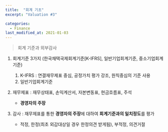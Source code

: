 ```yaml
---
title:  "회계 기초"
excerpt: "Valuation #3"

categories:
  - Finance
last_modified_at: 2021-01-03
---
```


> 회계 기준과 외부감사

1. 회계기준 3가지 (한국채택국제회계기준[K-IFRS], 일반기업회계기준, 중소기업회계기준)
    1) K-IFRS : 연결재무제표 중심, 공정가치 평가 강조, 원칙중심의 기준 사용
    2) 일반기업회계기준

2. 재무제표 : 재무상태표, 손익계산서, 자본변동표, 현금흐름표, 주석
    - **경영자의 주장**

3. 감사 : 재무제표를 통한 **경영자의 주장**에 대하여 **회계기준과의 일치정도**를 평가
    - 적정, 한정(최초 외감대상일 경우 한정의견 받게됨), 부적정, 의견거절